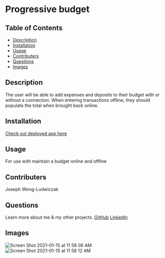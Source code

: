 # Progressive budget
## Table of Contents
* [Description](#description)
* [Installation](#installation)
* [Usage](#usage)
* [Contributers](#contributers)
* [Questions](#questions)
* [Images](#images)

## <a name="description"></a>Description
The user will be able to add expenses and deposits to their budget with or without a connection. When entering transactions offline, they should populate the total when brought back online.
## <a name="installation"></a>Installation
[Check out deployed app here](https://fierce-harbor-91977.herokuapp.com/)
## <a name="usage"></a>Usage
For use with maintain a budget online and offline
## <a name="contributers"></a>Contributers
Joseph Wong-Ludwiczak

## <a name="questions"></a>Questions
Learn more about me & my other projects.
[GitHub](https://github.com/Josclud) 
[LinkedIn](https://www.linkedin.com/in/joseph-wong-ludwicak/)


## <a name="images"></a>Images
![Screen Shot 2021-01-15 at 11 58 06 AM](https://user-images.githubusercontent.com/68933887/104772872-fecba780-5728-11eb-97de-5aa94b70b224.png)
![Screen Shot 2021-01-15 at 11 58 12 AM](https://user-images.githubusercontent.com/68933887/104772874-fffcd480-5728-11eb-971e-29b5ac987678.png)
